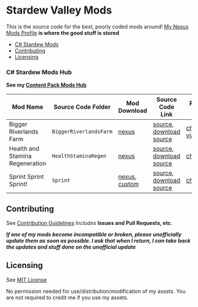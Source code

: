 # Stardew Valley Mods

This is the source code for the best, poorly coded mods around!
[My Nexus Mods Profile](https://www.nexusmods.com/users/55529772) **is where the good stuff is stored**

- [C# Stardew Mods](#c-stardew-mods-hub)
- [Contributing](#contributing)
- [Licensing](#licensing)

### C# Stardew Mods Hub
**See my [Content Pack Mods Hub](.ContentPackMods)**

| **Mod Name** | Source Code Folder | Mod Download | Source Code Link | Release Notes |
| ------------ | ------------------ | ------------ | ---------------- | ------------- |
| Bigger Riverlands Farm | ```BiggerRiverlandsFarm``` | [nexus](https://www.nexusmods.com/stardewvalley/mods/3025) | [source](BiggerRiverlandsFarm), [download source](BiggerRiverlandsFarm/BiggerRiverlandsFarm_SourceCode.zip) | [changelog via nexus](https://www.nexusmods.com/stardewvalley/mods/3025?tab=logs) |
| Health and Stamina Regeneration | ```HealthStaminaRegen``` | [nexus](https://www.nexusmods.com/stardewvalley/mods/3207) | [source](HealthStaminaRegen), [download source](HealthStaminaRegen/HealthStaminaRegen-1.0.1_SourceCode.zip)  | [changelog](HealthStaminaRegen/changelog.md) |
| Sprint Sprint Sprint! | ```Sprint``` | [nexus](https://www.nexusmods.com/stardewvalley/mods/3294), [custom](https://github.com/JessebotX/StardewMods/releases/tag/Sprint) | [source](Sprint), [download source](Sprint/SprintSourceCode.zip) | [changelog](Sprint/changelog.md) |

## Contributing 
See [Contribution Guidelines](https://github.com/JessebotX/StardewMods/blob/master/contributing.md)
*Includes* **Issues and Pull Requests, etc.**

_**If one of my mods become incompatible or broken, please unofficially update them as soon as possible. I ask that when I return, I can take back the updates and stuff done on the unofficial update**_

## Licensing
See [MIT License](https://github.com/JessebotX/StardewMods/blob/master/LICENSE)

No permission needed for use/distribution/modification of my assets. You are not required to credit me if you use my assets.